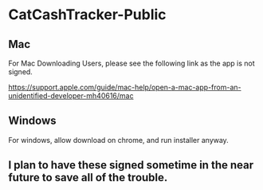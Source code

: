 # CatCashTracker-Public

## Mac
For Mac Downloading Users, please see the following link as the app is not signed.

https://support.apple.com/guide/mac-help/open-a-mac-app-from-an-unidentified-developer-mh40616/mac

## Windows
For windows, allow download on chrome, and run installer anyway.

## I plan to have these signed sometime in the near future to save all of the trouble.
